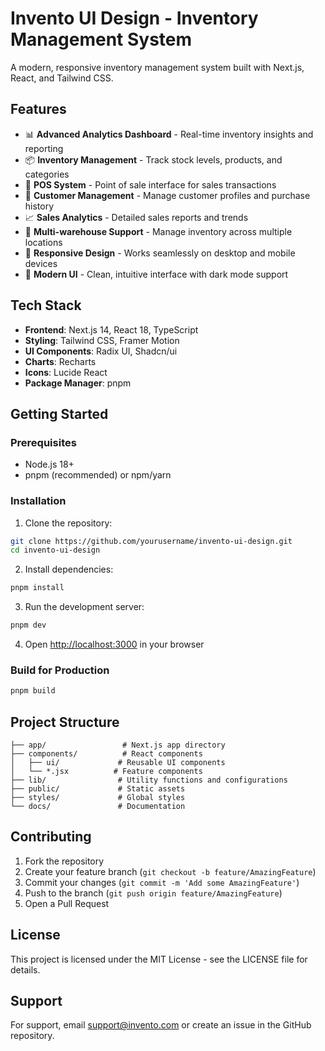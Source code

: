 # Invento UI Design - Inventory Management System

A modern, responsive inventory management system built with Next.js, React, and Tailwind CSS.

## Features

- 📊 **Advanced Analytics Dashboard** - Real-time inventory insights and reporting
- 📦 **Inventory Management** - Track stock levels, products, and categories
- 🛒 **POS System** - Point of sale interface for sales transactions
- 👥 **Customer Management** - Manage customer profiles and purchase history
- 📈 **Sales Analytics** - Detailed sales reports and trends
- 🏪 **Multi-warehouse Support** - Manage inventory across multiple locations
- 📱 **Responsive Design** - Works seamlessly on desktop and mobile devices
- 🎨 **Modern UI** - Clean, intuitive interface with dark mode support

## Tech Stack

- **Frontend**: Next.js 14, React 18, TypeScript
- **Styling**: Tailwind CSS, Framer Motion
- **UI Components**: Radix UI, Shadcn/ui
- **Charts**: Recharts
- **Icons**: Lucide React
- **Package Manager**: pnpm

## Getting Started

### Prerequisites

- Node.js 18+
- pnpm (recommended) or npm/yarn

### Installation

1. Clone the repository:

```bash
git clone https://github.com/yourusername/invento-ui-design.git
cd invento-ui-design
```

2. Install dependencies:

```bash
pnpm install
```

3. Run the development server:

```bash
pnpm dev
```

4. Open [http://localhost:3000](http://localhost:3000) in your browser

### Build for Production

```bash
pnpm build
```

## Project Structure

```
├── app/                 # Next.js app directory
├── components/          # React components
│   ├── ui/             # Reusable UI components
│   └── *.jsx          # Feature components
├── lib/                # Utility functions and configurations
├── public/             # Static assets
├── styles/             # Global styles
└── docs/               # Documentation
```

## Contributing

1. Fork the repository
2. Create your feature branch (`git checkout -b feature/AmazingFeature`)
3. Commit your changes (`git commit -m 'Add some AmazingFeature'`)
4. Push to the branch (`git push origin feature/AmazingFeature`)
5. Open a Pull Request

## License

This project is licensed under the MIT License - see the LICENSE file for details.

## Support

For support, email support@invento.com or create an issue in the GitHub repository.
